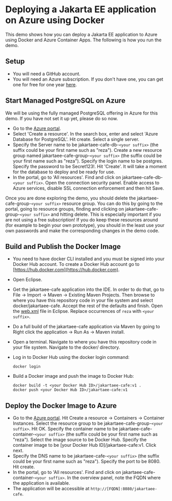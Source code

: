 # Deploying a Jakarta EE application on Azure using Docker
This demo shows how you can deploy a Jakarta EE application to Azure using Docker and Azure Container Apps. The following is how you run the demo.

## Setup
* You will need a GitHub account.
* You will need an Azure subscription. If you don't have one, you can get one for free for one year [here](https://azure.microsoft.com/en-us/free).

## Start Managed PostgreSQL on Azure
We will be using the fully managed PostgreSQL offering in Azure for this demo. If you have not set it up yet, please do so now.

* Go to the [Azure portal](http://portal.azure.com).
* Select 'Create a resource'. In the search box, enter and select 'Azure Database for PostgreSQL'. Hit create. Select a single server.
* Specify the Server name to be jakartaee-cafe-db-`<your suffix>` (the suffix could be your first name such as "reza"). Create a new resource group named jakartaee-cafe-group-`<your suffix>` (the suffix could be your first name such as "reza"). Specify the login name to be postgres. Specify the password to be Secret123!. Hit 'Create'. It will take a moment for the database to deploy and be ready for use.
* In the portal, go to 'All resources'. Find and click on jakartaee-cafe-db-`<your suffix>`. Open the connection security panel. Enable access to Azure services, disable SSL connection enforcement and then hit Save.

Once you are done exploring the demo, you should delete the jakartaee-cafe-group-`<your suffix>` resource group. You can do this by going to the portal, going to resource groups, finding and clicking on jakartaee-cafe-group-`<your suffix>` and hitting delete. This is especially important if you are not using a free subscription! If you do keep these resources around (for example to begin your own prototype), you should in the least use your own passwords and make the corresponding changes in the demo code.

## Build and Publish the Docker Image
* You need to have docker CLI installed and you must be signed into your Docker Hub account. To create a Docker Hub account go to [https://hub.docker.com](https://hub.docker.com).
* Open Eclipse.
* Get the jakartaee-cafe application into the IDE. In order to do that, go to File -> Import -> Maven -> Existing Maven Projects. Then browse to where you have this repository code in your file system and select docker/jakartaee-cafe. Accept the rest of the defaults and finish. Open the [web.xml](jakartaee-cafe/src/main/webapp/WEB-INF/web.xml) file in Eclipse. Replace occurrences of `reza` with `<your suffix>`.
* Do a full build of the jakartaee-cafe application via Maven by going to Right click the application -> Run As -> Maven install.
* Open a terminal. Navigate to where you have this repository code in your file system. Navigate to the docker/ directory.
* Log in to Docker Hub using the docker login command:

   ```
   docker login
   ```
* Build a Docker image and push the image to Docker Hub:

   ```
   docker build -t <your Docker Hub ID>/jakartaee-cafe:v1 .
   docker push <your Docker Hub ID>/jakartaee-cafe:v1
   ```

## Deploy the Docker Image to Azure
* Go to the [Azure portal](http://portal.azure.com). Hit Create a resource -> Containers -> Container Instances. Select the resource group to be jakartaee-cafe-group-`<your suffix>`. Hit OK. Specify the container name to be jakartaee-cafe-container-`<your suffix>` (the suffix could be your first name such as "reza"). Select the image source to be Docker Hub. Specify the container image to be [your Docker Hub ID]/jakartaee-cafe:v1. Click next.
* Specify the DNS name to be jakartaee-cafe-`<your suffix>` (the suffix could be your first name such as "reza"). Specify the port to be 8080. Hit create.
* In the portal, go to 'All resources'. Find and click on jakartaee-cafe-container-`<your suffix>`. In the overview panel, note the FQDN where the application is available.
* The application will be accessible at `http://[FQDN]:8080/jakartaee-cafe`.
